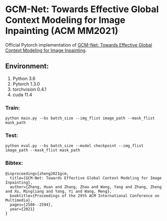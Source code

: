 # GCM-Net: Towards Effective Global Context Modeling for Image Inpainting (ACM MM2021)

Official Pytorch implementation of [GCM-Net: Towards Effective Global Context Modeling for Image Inpainting](https://dl.acm.org/doi/pdf/10.1145/3474085.3475433).

## Environment:
1. Python 3.6 
2. Pytorch 1.3.0
3. torchvision 0.4.1
4. cuda 11.4

### Train: 
`python main.py --bs batch_size --img_flist image_path --mask_flist mask_path`

### Test:
`python eval.py --bs batch_size --model checkpoint --img_flist image_path --mask_flist mask_path`

### Bibtex:
```
@inproceedings{zheng2021gcm,
  title={GCM-Net: Towards Effective Global Context Modeling for Image Inpainting},
  author={Zheng, Huan and Zhang, Zhao and Wang, Yang and Zhang, Zheng and Xu, Mingliang and Yang, Yi and Wang, Meng},
  booktitle={Proceedings of the 29th ACM International Conference on Multimedia},
  pages={2586--2594},
  year={2021}
}
```
